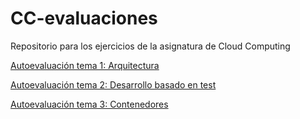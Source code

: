 # CC-evaluaciones
Repositorio para los ejercicios de la asignatura de Cloud Computing

[Autoevaluación tema 1: Arquitectura](./ev_01.md)

[Autoevaluación tema 2: Desarrollo basado en test](./ev_02.md)

[Autoevaluación tema 3: Contenedores](./ev_03.md)
